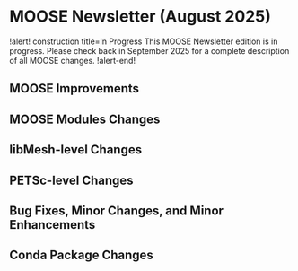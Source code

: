 # MOOSE Newsletter (August 2025)

!alert! construction title=In Progress
This MOOSE Newsletter edition is in progress. Please check back in September 2025
for a complete description of all MOOSE changes.
!alert-end!

## MOOSE Improvements

## MOOSE Modules Changes

## libMesh-level Changes

## PETSc-level Changes

## Bug Fixes, Minor Changes, and Minor Enhancements

## Conda Package Changes
